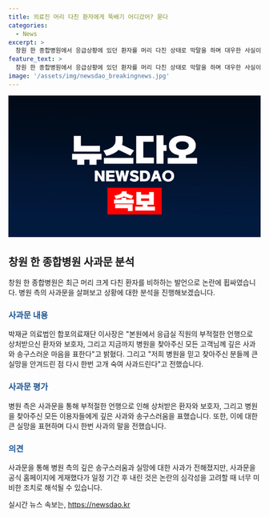 ```yaml
---
title: 의료진 머리 다친 환자에게 뚝배기 어디갔어? 묻다
categories:
  - News
excerpt: >
  창원 한 종합병원에서 응급상황에 있던 환자를 머리 다친 상태로 막말을 하며 대우한 사실이 알려져 사회적 공분을 일으키고 있다. 해당 의료진들은 환자를 뚝배기라고 비하하며 충격을 안겼고, 상황을 목격한 다른 환자의 가족이 이를 인터넷에 공유함으로써 사건은 확산되었다. 병원은 공식 홈페이지에 사과문을 올리고 의료진의 부적절한 행동으로 상처받은 환자와 보호자, 그리고 고객들에게 깊은 사과와 송구스러운 마음을 표했다.
feature_text: >
  창원 한 종합병원에서 응급상황에 있던 환자를 머리 다친 상태로 막말을 하며 대우한 사실이 알려져 사회적 공분을 일으키고 있다. 해당 의료진들은 환자를 뚝배기라고 비하하며 충격을 안겼고, 상황을 목격한 다른 환자의 가족이 이를 인터넷에 공유함으로써 사건은 확산되었다. 병원은 공식 홈페이지에 사과문을 올리고 의료진의 부적절한 행동으로 상처받은 환자와 보호자, 그리고 고객들에게 깊은 사과와 송구스러운 마음을 표했다.
image: '/assets/img/newsdao_breakingnews.jpg'
---
```


<p><img src="/assets/img/newsdao_breakingnews.jpg" alt="ranknews 속보" /></p>

<h2 data-ke-size="size26">창원 한 종합병원 사과문 분석</h2>

<p data-ke-size="size16">창원 한 종합병원은 최근 머리 크게 다친 환자를 비하하는 발언으로 논란에 휩싸였습니다. 병원 측의 사과문을 살펴보고 상황에 대한 분석을 진행해보겠습니다.</p>

<h3><b><span style="color: #1a5490;">사과문 내용</span></b></h3>

<p data-ke-size="size16">박재균 의료법인 합포의료재단 이사장은 "본원에서 응급실 직원의 부적절한 언행으로 상처받으신 환자와 보호자, 그리고 지금까지 병원을 찾아주신 모든 고객님께 깊은 사과와 송구스러운 마음을 표한다"고 밝혔다. 그리고 "저희 병원을 믿고 찾아주신 분들께 큰 실망을 안겨드린 점 다시 한번 고개 숙여 사과드린다"고 전했습니다.</p>

<h3><b><span style="color: #1a5490;">사과문 평가</span></b></h3>

<p data-ke-size="size16">병원 측은 사과문을 통해 부적절한 언행으로 인해 상처받은 환자와 보호자, 그리고 병원을 찾아주신 모든 이용자들에게 깊은 사과와 송구스러움을 표했습니다. 또한, 이에 대한 큰 실망을 표현하며 다시 한번 사과의 말을 전했습니다.</p>

<h3><b><span style="color: #1a5490;">의견</span></b></h3>

<p data-ke-size="size16">사과문을 통해 병원 측의 깊은 송구스러움과 실망에 대한 사과가 전해졌지만, 사과문을 공식 홈페이지에 게재했다가 일정 기간 후 내린 것은 논란의 심각성을 고려할 때 너무 미비한 조치로 해석될 수 있습니다.</p>
실시간 뉴스 속보는, <a href="https://newsdao.kr" rel="dofollow">https://newsdao.kr</a>


